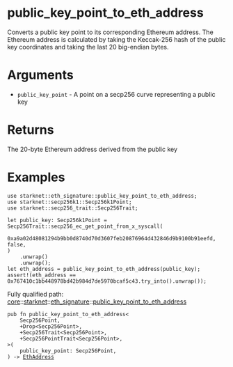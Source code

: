 # public_key_point_to_eth_address

Converts a public key point to its corresponding Ethereum address.
The Ethereum address is calculated by taking the Keccak-256 hash of the public key coordinates
and taking the last 20 big-endian bytes.
# Arguments

- `public_key_point` - A point on a secp256 curve representing a public key
# Returns

The 20-byte Ethereum address derived from the public key
# Examples

```cairo
use starknet::eth_signature::public_key_point_to_eth_address;
use starknet::secp256k1::Secp256k1Point;
use starknet::secp256_trait::Secp256Trait;

let public_key: Secp256k1Point = Secp256Trait::secp256_ec_get_point_from_x_syscall(
    0xa9a02d48081294b9bb0d8740d70d3607feb20876964d432846d9b9100b91eefd, false,
)
    .unwrap()
    .unwrap();
let eth_address = public_key_point_to_eth_address(public_key);
assert!(eth_address == 0x767410c1bb448978bd42b984d7de5970bcaf5c43.try_into().unwrap());
```

Fully qualified path: [core](./core.md)::[starknet](./core-starknet.md)::[eth_signature](./core-starknet-eth_signature.md)::[public_key_point_to_eth_address](./core-starknet-eth_signature-public_key_point_to_eth_address.md)

<pre><code class="language-cairo">pub fn public_key_point_to_eth_address&lt;
    Secp256Point,
    +Drop&lt;Secp256Point&gt;,
    +Secp256Trait&lt;Secp256Point&gt;,
    +Secp256PointTrait&lt;Secp256Point&gt;,
&gt;(
    public_key_point: Secp256Point,
) -&gt; <a href="core-starknet-eth_address-EthAddress.html">EthAddress</a></code></pre>


